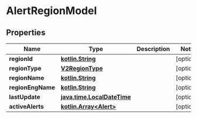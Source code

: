 # AlertRegionModel

## Properties
Name | Type | Description | Notes
------------ | ------------- | ------------- | -------------
**regionId** | [**kotlin.String**](.md) |  |  [optional]
**regionType** | [**V2RegionType**](V2RegionType.md) |  |  [optional]
**regionName** | [**kotlin.String**](.md) |  |  [optional]
**regionEngName** | [**kotlin.String**](.md) |  |  [optional]
**lastUpdate** | [**java.time.LocalDateTime**](java.time.LocalDateTime.md) |  |  [optional]
**activeAlerts** | [**kotlin.Array&lt;Alert&gt;**](Alert.md) |  |  [optional]
